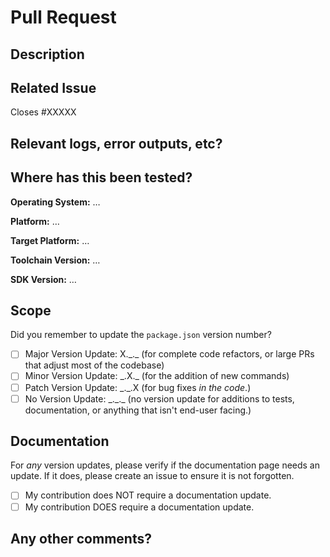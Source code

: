 # Pull Request

<!-- Before contributing, please read our contributing guidelines. -->

## Description

<!-- A brief description of what your pull request does. -->

## Related Issue

<!-- Is this related to an issue? Does it close one? If so, replace the XXXXX below with the issue number. -->

Closes #XXXXX

## Relevant logs, error outputs, etc?

<!-- If it’s long, please paste to https://gist.github.com/ and insert the link here. -->

## Where has this been tested?
**Operating System:** …

**Platform:** …

**Target Platform:** …

**Toolchain Version:** …

**SDK Version:** …

## Scope

Did you remember to update the `package.json` version number?

- [ ] Major Version Update: X.\_.\_ (for complete code refactors, or large PRs that adjust most of the codebase)
- [ ] Minor Version Update: \_.X.\_ (for the addition of new commands)
- [ ] Patch Version Update: \_.\_.X (for bug fixes _in the code_.)
- [ ] No Version Update: \_.\_.\_ (no version update for additions to tests, documentation, or anything that isn't end-user facing.)

## Documentation

For _any_ version updates, please verify if the documentation page needs an update. If it does, please create an issue to ensure it is not forgotten.

- [ ] My contribution does NOT require a documentation update.
- [ ] My contribution DOES require a documentation update.

## Any other comments?
<!-- Enter any other comments you have here. -->
